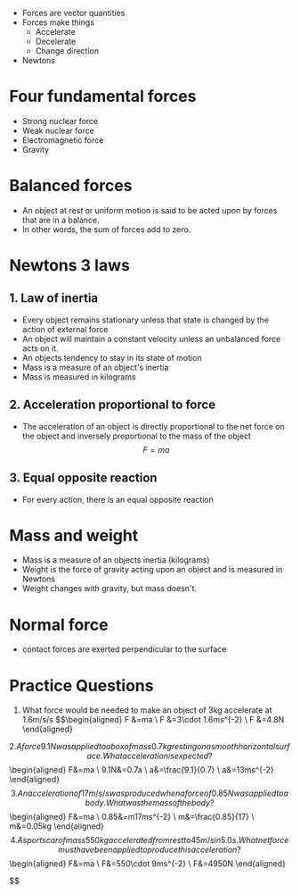 - Forces are vector quantities
- Forces make things
	- Accelerate
	- Decelerate
	- Change direction
- Newtons

# Four fundamental forces
- Strong nuclear force
- Weak nuclear force
- Electromagnetic force
- Gravity
# Balanced forces
- An object at rest or uniform motion is said to be acted upon by forces that are in a balance.
- In other words, the sum of forces add to zero.
# Newtons 3 laws
## 1. Law of inertia
- Every object remains stationary unless that state is changed by the action of external force
- An object will maintain a constant velocity unless an unbalanced force acts on it.
- An objects tendency to stay in its state of motion
- Mass is a measure of an object's inertia
- Mass is measured in kilograms
## 2. Acceleration proportional to force
- The acceleration of an object is directly proportional to the net force on the object and inversely proportional to the mass of the object
$$
F=ma
$$
## 3. Equal opposite reaction
- For every action, there is an equal opposite reaction
# Mass and weight
- Mass is a measure of an objects inertia (kilograms)
- Weight is the force of gravity acting upon an object and is measured in Newtons
- Weight changes with gravity, but mass doesn't.
# Normal force
- contact forces are exerted perpendicular to the surface

# Practice Questions
1. What force would be needed to make an object of 3kg accelerate at 1.6m/s/s
$$\begin{aligned}
F &=ma \\
F &=3\cdot 1.6ms^{-2} \\
F &=4.8N
\end{aligned}

$$
2. A force 9.1N was applied to a box of mass 0.7kg resting on a smooth horizontal surface. What acceleration is expected?
$$\begin{aligned}
F&=ma \\
9.1N&=0.7a \\
a&=\frac{9.1}{0.7} \\
a&=13ms^{-2}
\end{aligned}
$$
3. An acceleration of 17m/s/s was produced when a force of 0.85N was applied to a body. What was the mass of the body?
$$\begin{aligned}
F&=ma \\
0.85&=m17ms^{-2} \\
m&=\frac{0.85}{17} \\
m&=0.05kg
\end{aligned}
$$
4. A sports car of mass 550kg accelerated from rest to 45m/s in 5.0s. What net force must have been applied to produce this acceleration?
$$\begin{aligned}
F&=ma \\
F&=550\cdot 9ms^{-2} \\
F&=4950N
\end{aligned}

$$